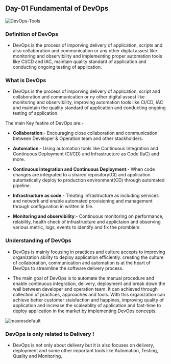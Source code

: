## Day-01 Fundamental of DevOps

![DevOps-Tools](https://github.com/sriparthu1014/DevOps-Zero-to-Hero/assets/139961068/3520b33a-afbc-41ca-b45c-b0ca8a8d1b1b)

### Definition of DevOps
- DevOps is the process of imporving delivery of application, scripts and also collaboration and communication or any other digital assest like monitoring and observibility and implementing proper automation tools like CI/CD and IAC, maintain quality standard of application and conducting ongoing testing of application.

### What is DevOps
- DevOps is the process of imporving delivery of application, script and collaboration and communication or ny other digital assest like monitoring and observibility, improving automation tools like CI/CD, IAC and maintain the quality standard of application and conducting ongoing testing of application.

The main Key featire of DevOps are:-

- **Collaboration**:- Encouraging close collaboration and communication between Developer & Operation team and other stackholders.

- **Automation**:- Using automation tools like Continuous Integration and Continuous Deployment (CI/CD) and Infrastructure as Code (IaC) and more.

- **Continuous Integration and Continuous Deployment**:- When code changes are integrated to a shared repository(CI) and application automatically deploy to production environment(CD) through automated pipeline.

- **Infrastructure as code**:- Treating infrastructure as including services and network and enable automated provisioning and management through configuration in written in file.

- **Monitoring and observibility**:- Continuous monitoring on performance, relability, health check of infrastructure and applictaion and observing various metric, logs, events to identify and fix the promblem.

### Understanding of DevOps
- DevOps is mainly focusing in practices and culture accepts to improving organization ability to deploy application efficiently. creating the culture of collaboration, communication and automation is at the heart of DevOps to streamline the software delivery process.

- The main goal of DevOps is to automate the manual procedure and enable continuous integration, delivery, deployment and break down the wall between developer and operation team. It can achieved through collection of practices, approaches and tools. With this organization can achieve better customer staisfaction and happines, improving quality of application and increase the scaleablity of application and fast-time to deploy application in the market by implementing DevOps concepts.

![maxresdefault](https://github.com/sriparthu1014/DevOps-Zero-to-Hero/assets/139961068/2e356055-c8ca-4620-b0e1-1f3735f0b59c)

### DevOps is only related to Delivery !
- DevOps is not only about delivery but it is also focuses on delivery, deployment and some other important tools like Automation, Testing, Quality and Monitoring.  

